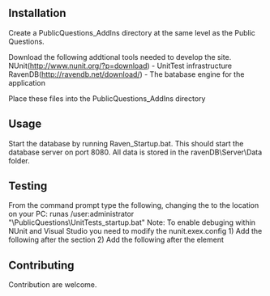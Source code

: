 
Installation
-----------

Create a PublicQuestions_AddIns directory at the same level as the Public Questions.

Download the following addtional tools needed to develop the site.
NUnit(http://www.nunit.org/?p=download) - UnitTest infrastructure
RavenDB(http://ravendb.net/download/) - The batabase engine for the application

Place these files into the PublicQuestions_AddIns directory

Usage 
-----
Start the database by running Raven_Startup.bat.  This should start the database server on port 8080.
All data is stored in the ravenDB\Server\Data folder.

Testing
-------
From the command prompt type the following, changing the <path-to-code> to the location on your PC:
runas /user:administrator "<path-to-code>\PublicQuestions\UnitTests_startup.bat"
Note: To enable debuging within NUnit and Visual Studio you need to modify the nunit.exex.config
     1) Add the following after the <Configuration> section
	      <startup>
			<requiredRuntime version="4.0.30319" />
		  </startup>
     2) Add the following after the <runtime> element
	      <loadFromRemoteSources enabled="true" />

Contributing
------------
Contribution are welcome.
